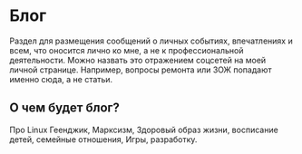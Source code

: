 ---
---

# Блог

Раздел для размещения сообщений о личных событиях, впечатлениях и всем, что оносится лично ко мне, а не к профессиональной деятельности. Можно назвать это отражением соцсетей на моей личной странице.  Например, вопросы ремонта или ЗОЖ попадают именно сюда, а не статьи.

## О чем будет блог?

Про Linux Геенджик, Марксизм, Здоровый образ жизни, восписание детей, семейные отношения, Игры, разработку.
